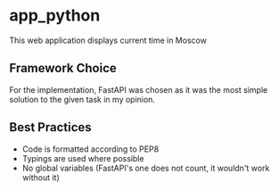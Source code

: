 # app_python

This web application displays current time in Moscow

## Framework Choice

For the implementation, FastAPI was chosen as it was the most simple solution to the given task in my opinion.

## Best Practices

* Code is formatted according to PEP8
* Typings are used where possible
* No global variables (FastAPI's one does not count, it wouldn't work without it)

